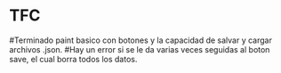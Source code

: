 # TFC
#Terminado paint basico con botones y la capacidad de salvar y cargar archivos .json.
#Hay un error si se le da varias veces seguidas al boton save, el cual borra todos los datos.
